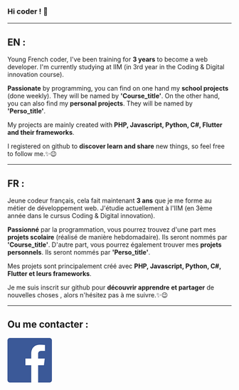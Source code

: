### Hi coder ! 👋
***
## EN : 

Young French coder, I've been training for __3 years__ to become a web developer. I'm currently studying at IIM (in 3rd year in the Coding & Digital innovation course).

__Passionate__ by programming, you can find on one hand my __school projects__ (done weekly). They will be named by __'Course_title'__. On the other hand, you can also find my __personal projects__. They will be named by __'Perso_title'__.

My projects are mainly created with __PHP, Javascript, Python, C#, Flutter and their frameworks__.

I registered on github to __discover learn and share__ new things, so feel free to follow me.✨😉

***
## FR :

Jeune codeur français, cela fait maintenant __3 ans__ que je me forme au métier de développement web. J'étudie actuellement  à l'IIM (en 3ème année dans le cursus Coding & Digital innovation).

__Passionné__ par la programmation, vous pourrez trouvez d'une part mes __projets scolaire__ (réalisé de manière hebdomadaire). Ils seront nommés par __'Course_title'__. D'autre part, vous pourrez également trouver mes __projets personnels__. Ils seront nommés par __'Perso_title'__.

Mes projets sont principalement créé avec __PHP, Javascript, Python, C#, Flutter et leurs frameworks__.

Je me suis inscrit sur github pour __découvrir apprendre et partager__ de nouvelles choses , alors n'hésitez pas à me suivre.✨😉

***
## Ou me contacter :

[![](https://github.com/TimotheePopesco/TimotheePopesco/blob/main/Facebook.png)](https://www.linkedin.com/in/web-junior/)

